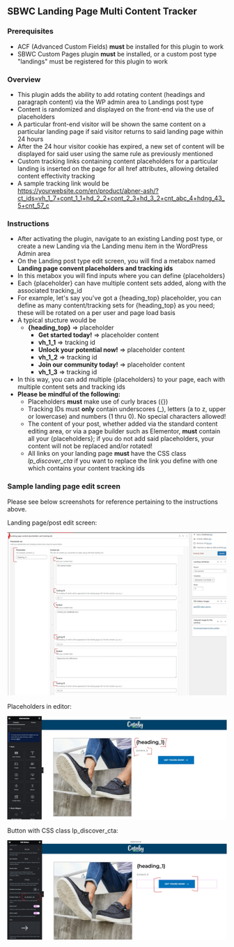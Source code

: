 ## SBWC Landing Page Multi Content Tracker

### Prerequisites
- ACF (Advanced Custom Fields) __must__ be installed for this plugin to work
- SBWC Custom Pages plugin __must__ be installed, or a custom post type "landings" must be registered for this plugin to work

### Overview
- This plugin adds the ability to add rotating content (headings and paragraph content) via the WP admin area to Landings post type
- Content is randomized and displayed on the front-end via the use of placeholders
- A particular front-end visitor will be shown the same content on a particular landing page if said visitor returns to said landing page within 24 hours
- After the 24 hour visitor cookie has expired, a new set of content will be displayed for said user using the same rule as previously mentioned
- Custom tracking links containing content placeholders for a particular landing is inserted on the page for all href attributes, allowing detailed content effectivity tracking
- A sample tracking link would be https://yourwebsite.com/en/product/abner-ash/?ct_ids=vh_1_7+cont_1_1+hd_2_2+cont_2_3+hd_3_2+cnt_abc_4+hdng_43_5+cnt_57_c

### Instructions
- After activating the plugin, navigate to an existing Landing post type, or create a new Landing via the Landing menu item in the WordPress Admin area
- On the Landing post type edit screen, you will find a metabox named __Landing page convent placeholders and tracking ids__
- In this metabox you will find inputs where you can define {placeholders}
- Each {placeholder} can have multiple content sets added, along with the associated tracking_id
- For example, let's say you've got a {heading_top} placeholder, you can define as many content/tracking sets for {heading_top} as you need; these will be rotated on a per user and page load basis
- A typical stucture would be
  - __{heading_top}__ => placeholder
    - __Get started today!__ => placeholder content
    - __vh_1_1__ => tracking id
    - __Unlock your potential now!__ => placeholder content
    - __vh_1_2__ => tracking id
    - __Join our community today!__ => placeholder content
    - __vh_1_3__ => tracking id
- In this way, you can add multiple {placeholders} to your page, each with multiple content sets and tracking ids
- __Please be mindful of the following:__
  - Placeholders __must__ make use of curly braces ({})
  - Tracking IDs must __only__ contain underscores (_), letters (a to z, upper or lowercase) and numbers (1 thru 0). No special characters allowed!
  - The content of your post, whether added via the standard content editing area, or via a page builder such as Elementor, __must__ contain all your {placeholders}; if you do not add said placeholders, your content will not be replaced and/or rotated!
  - All links on your landing page __must__ have the CSS class _lp_discover_cta_ if you want to replace the link you define with one which contains your content tracking ids

### Sample landing page edit screen
Please see below screenshots for reference pertaining to the instructions above.

Landing page/post edit screen:

![Alt Text](assets/landing-page-edit-screen.jpeg)

Placeholders in editor:

![Alt Text](assets/landing-page-placeholders-elementor.jpeg)

Button with CSS class lp_discover_cta:

![Alt Text](assets/button_link_class.jpeg)


